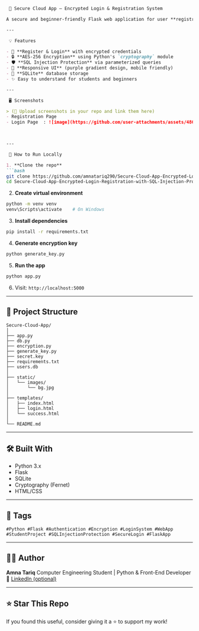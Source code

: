 
````markdown
 🔐 Secure Cloud App – Encrypted Login & Registration System

A secure and beginner-friendly Flask web application for user **registration and login**, featuring **AES password encryption** and **SQL injection protection**. Designed with a beautiful UI and clean code structure – ideal for learning and showcasing secure web development.

---

 💡 Features

- 🔑 **Register & Login** with encrypted credentials
- 🔒 **AES-256 Encryption** using Python's `cryptography` module
- 🛡️ **SQL Injection Protection** via parameterized queries
- 🎨 **Responsive UI** (purple gradient design, mobile friendly)
- 💽 **SQLite** database storage
- ✨ Easy to understand for students and beginners

---

 🖥️ Screenshots

> (📌 Upload screenshots in your repo and link them here)
- Registration Page  
- Login Page  : ![image](https://github.com/user-attachments/assets/480a7e18-e64e-4f8b-9464-1bb68e98b964)

 

---

 🚀 How to Run Locally

1. **Clone the repo**
```bash
git clone https://github.com/amnatariq290/Secure-Cloud-App-Encrypted-Login-Registration-with-SQL-Injection-Protection.git
cd Secure-Cloud-App-Encrypted-Login-Registration-with-SQL-Injection-Protection
````

2. **Create virtual environment**

```bash
python -m venv venv
venv\Scripts\activate    # On Windows
```

3. **Install dependencies**

```bash
pip install -r requirements.txt
```

4. **Generate encryption key**

```bash
python generate_key.py
```

5. **Run the app**

```bash
python app.py
```

6. Visit:
   `http://localhost:5000`

---

## 📁 Project Structure

```
Secure-Cloud-App/
│
├── app.py
├── db.py
├── encryption.py
├── generate_key.py
├── secret.key
├── requirements.txt
├── users.db
│
├── static/
│   └── images/
│       └── bg.jpg
│
├── templates/
│   ├── index.html
│   ├── login.html
│   └── success.html
│
└── README.md
```

---

## 🛠 Built With

* Python 3.x
* Flask
* SQLite
* Cryptography (Fernet)
* HTML/CSS

---

## 📌 Tags

```
#Python #Flask #Authentication #Encryption #LoginSystem #WebApp #StudentProject #SQLInjectionProtection #SecureLogin #FlaskApp
```

---

## 👩‍💻 Author

**Amna Tariq**
Computer Engineering Student | Python & Front-End Developer
🔗 [LinkedIn (optional)](https://www.linkedin.com/in/amna-tariq)

---

## ⭐ Star This Repo

If you found this useful, consider giving it a ⭐ to support my work!


